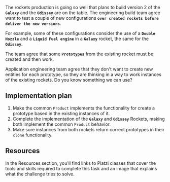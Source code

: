 The rockets production is going so well that plans to build version 2 of the **`Galaxy`** and the **`Odissey`** are on the table. The engineering build team agree want to test a couple of new configurations **`over created rockets before deliver the new versions`**.

For example, some of these configurations consider the use of a **`Double Nozzle`** and a **`Liquid Fuel engine`** in a **`Galaxy`** rocket, the same for the **`Odissey`**.

The team agree that some **`Prototypes`** from the existing rocket must be created and then work.

Application engineering team agree that they don't want to create new entities for each prototype, so they are thinking in a way to work instances of the existing rockets. Do you know something we can use?

## Implementation plan

1. Make the common `Product` implements the functionality for create a prototype based in the existing instances of it.
2. Complete the implementation of the **`Galaxy`** and **`Odissey`** Rockets, making both implement the common `Product` behavior.
3. Make sure instances from both rockets return correct prototypes in their `clone` functionality.

## Resources

In the Resources section, you'll find links to Platzi classes that cover the tools and skills required to complete this task and an image that explains what the challenge tries to solve.
